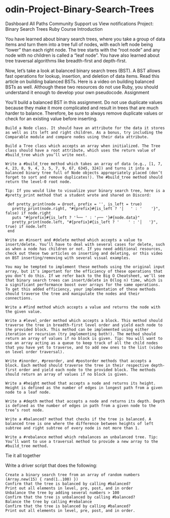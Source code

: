 # odin-Project-Binary-Search-Trees
Dashboard
All Paths
Community
Support us
View notifications
Project: Binary Search Trees
Ruby Course
Introduction

You have learned about binary search trees, where you take a group of data items and turn them into a tree full of nodes, with each left node being “lower” than each right node. The tree starts with the “root node” and any node with no children is called a “leaf node”. You have also learned about tree traversal algorithms like breadth-first and depth-first.

Now, let’s take a look at balanced binary search trees (BST). A BST allows fast operations for lookup, insertion, and deletion of data items. Read this article on building balanced BSTs. Here is a video on building balanced BSTs as well. Although these two resources do not use Ruby, you should understand it enough to develop your own pseudocode.
Assignment

You’ll build a balanced BST in this assignment. Do not use duplicate values because they make it more complicated and result in trees that are much harder to balance. Therefore, be sure to always remove duplicate values or check for an existing value before inserting.

    Build a Node class. It should have an attribute for the data it stores as well as its left and right children. As a bonus, try including the Comparable module and compare nodes using their data attribute.

    Build a Tree class which accepts an array when initialized. The Tree class should have a root attribute, which uses the return value of #build_tree which you’ll write next.

    Write a #build_tree method which takes an array of data (e.g., [1, 7, 4, 23, 8, 9, 4, 3, 5, 7, 9, 67, 6345, 324]) and turns it into a balanced binary tree full of Node objects appropriately placed (don’t forget to sort and remove duplicates!). The #build_tree method should return the level-0 root node.

    Tip: If you would like to visualize your binary search tree, here is a #pretty_print method that a student wrote and shared on Discord:

     def pretty_print(node = @root, prefix = '', is_left = true)
       pretty_print(node.right, "#{prefix}#{is_left ? '│   ' : '    '}", false) if node.right
       puts "#{prefix}#{is_left ? '└── ' : '┌── '}#{node.data}"
       pretty_print(node.left, "#{prefix}#{is_left ? '    ' : '│   '}", true) if node.left
     end

    Write an #insert and #delete method which accepts a value to insert/delete. You’ll have to deal with several cases for delete, such as when a node has children or not. If you need additional resources, check out these two articles on inserting and deleting, or this video on BST inserting/removing with several visual examples.

    You may be tempted to implement these methods using the original input array, but it’s important for the efficiency of these operations that you don’t do this. If we refer back to the Big O Cheatsheet, we’ll see that binary search trees can insert/delete in O(log n) time, which is a significant performance boost over arrays for the same operations. To get this added efficiency, your implementation of these methods should traverse the tree and manipulate the nodes and their connections.

    Write a #find method which accepts a value and returns the node with the given value.

    Write a #level_order method which accepts a block. This method should traverse the tree in breadth-first level order and yield each node to the provided block. This method can be implemented using either iteration or recursion (try implementing both!). The method should return an array of values if no block is given. Tip: You will want to use an array acting as a queue to keep track of all the child nodes that you have yet to traverse, and to add new ones to the list (video on level order traversal).

    Write #inorder, #preorder, and #postorder methods that accepts a block. Each method should traverse the tree in their respective depth-first order and yield each node to the provided block. The methods should return an array of values if no block is given.

    Write a #height method that accepts a node and returns its height. Height is defined as the number of edges in longest path from a given node to a leaf node.

    Write a #depth method that accepts a node and returns its depth. Depth is defined as the number of edges in path from a given node to the tree’s root node.

    Write a #balanced? method that checks if the tree is balanced. A balanced tree is one where the difference between heights of left subtree and right subtree of every node is not more than 1.

    Write a #rebalance method which rebalances an unbalanced tree. Tip: You’ll want to use a traversal method to provide a new array to the #build_tree method.

Tie it all together

Write a driver script that does the following:

    Create a binary search tree from an array of random numbers (Array.new(15) { rand(1..100) })
    Confirm that the tree is balanced by calling #balanced?
    Print out all elements in level, pre, post, and in order
    Unbalance the tree by adding several numbers > 100
    Confirm that the tree is unbalanced by calling #balanced?
    Balance the tree by calling #rebalance
    Confirm that the tree is balanced by calling #balanced?
    Print out all elements in level, pre, post, and in order.
